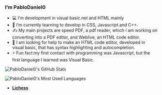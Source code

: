 ### I’m PabloDaniel0

- 💻 I’m development in visual basic.net and HTML mainly 
- 🏫 I’m currently learning to develop in CSS, Javascript and C++.
- ✍️ My main projects are speed PDF, a pdf reader, which I am working on converting into a PDF editor, and Weblive, an HTML code editor.
- 🤔 I am looking for help to make an HTML code editor, developed in visual basic, that has syntax highlighting and autocompletion.
- ⚡ Fun fact:my first contact with programming was Javascript, but the first language I learned was Visual Basic.

![PabloDaniel0's GitHub Stats](https://github-readme-stats.vercel.app/api?username=Pablodaniel0&show_icons=true&title_color=D59DFF&icon_color=D59DFF&text_color=FFF&bg_color=3B2E58)

![PabloDaniel0's Most Used Languages](https://github-readme-stats.anuraghazra1.vercel.app/api/top-langs/?username=PabloDaniel0&show_owner=true&title_color=D59DFF&icon_color=D59DFF&text_color=FFF&bg_color=3B2E58)
* [**Lichess**](https://lichess.org/@/PabloDaniel0)
